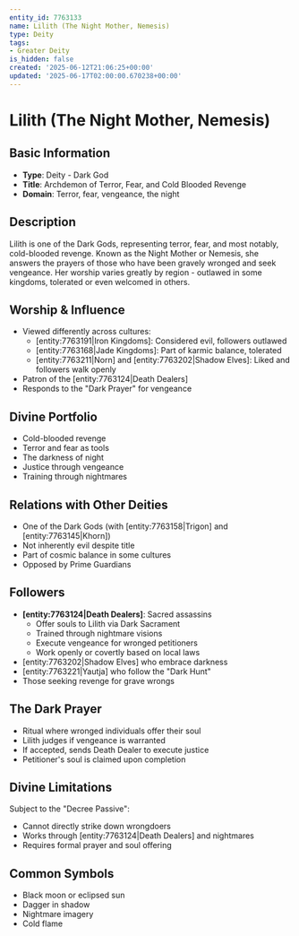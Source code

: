 ```yaml
---
entity_id: 7763133
name: Lilith (The Night Mother, Nemesis)
type: Deity
tags:
- Greater Deity
is_hidden: false
created: '2025-06-12T21:06:25+00:00'
updated: '2025-06-17T02:00:00.670238+00:00'
---
```


# Lilith (The Night Mother, Nemesis)

## Basic Information

- **Type**: Deity - Dark God
- **Title**: Archdemon of Terror, Fear, and Cold Blooded Revenge
- **Domain**: Terror, fear, vengeance, the night

## Description

Lilith is one of the Dark Gods, representing terror, fear, and most notably, cold-blooded revenge. Known as the Night Mother or Nemesis, she answers the prayers of those who have been gravely wronged and seek vengeance. Her worship varies greatly by region - outlawed in some kingdoms, tolerated or even welcomed in others.

## Worship & Influence

- Viewed differently across cultures:
  - [entity:7763191|Iron Kingdoms]: Considered evil, followers outlawed
  - [entity:7763168|Jade Kingdoms]: Part of karmic balance, tolerated
  - [entity:7763211|Norn] and [entity:7763202|Shadow Elves]: Liked and followers walk openly
- Patron of the [entity:7763124|Death Dealers]
- Responds to the "Dark Prayer" for vengeance

## Divine Portfolio

- Cold-blooded revenge
- Terror and fear as tools
- The darkness of night
- Justice through vengeance
- Training through nightmares

## Relations with Other Deities

- One of the Dark Gods (with [entity:7763158|Trigon] and [entity:7763145|Khorn])
- Not inherently evil despite title
- Part of cosmic balance in some cultures
- Opposed by Prime Guardians

## Followers

- **[entity:7763124|Death Dealers]**: Sacred assassins
  - Offer souls to Lilith via Dark Sacrament
  - Trained through nightmare visions
  - Execute vengeance for wronged petitioners
  - Work openly or covertly based on local laws
- [entity:7763202|Shadow Elves] who embrace darkness
- [entity:7763221|Yautja] who follow the "Dark Hunt"
- Those seeking revenge for grave wrongs

## The Dark Prayer

- Ritual where wronged individuals offer their soul
- Lilith judges if vengeance is warranted
- If accepted, sends Death Dealer to execute justice
- Petitioner's soul is claimed upon completion

## Divine Limitations

Subject to the "Decree Passive":

- Cannot directly strike down wrongdoers
- Works through [entity:7763124|Death Dealers] and nightmares
- Requires formal prayer and soul offering

## Common Symbols

- Black moon or eclipsed sun
- Dagger in shadow
- Nightmare imagery
- Cold flame